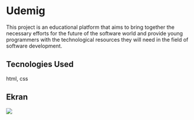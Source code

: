 <h1>Udemig</h1>

This project is an educational platform that aims to bring together the necessary efforts for the future of the software world and provide young programmers with the technological resources they will need in the field of software development.

<h2>Tecnologies Used</h2>

html, css

<h2>Ekran</h2>

![](ekran.gif)
